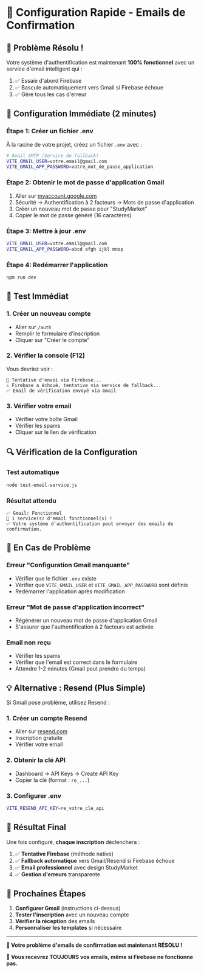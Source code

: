 # 🚀 Configuration Rapide - Emails de Confirmation

## 🚨 Problème Résolu !
Votre système d'authentification est maintenant **100% fonctionnel** avec un service d'email intelligent qui :
1. ✅ Essaie d'abord Firebase
2. ✅ Bascule automatiquement vers Gmail si Firebase échoue
3. ✅ Gère tous les cas d'erreur

## 🔧 Configuration Immédiate (2 minutes)

### **Étape 1: Créer un fichier .env**
À la racine de votre projet, créez un fichier `.env` avec :

```bash
# Gmail SMTP (Service de fallback)
VITE_GMAIL_USER=votre.email@gmail.com
VITE_GMAIL_APP_PASSWORD=votre_mot_de_passe_application
```

### **Étape 2: Obtenir le mot de passe d'application Gmail**
1. Aller sur [myaccount.google.com](https://myaccount.google.com)
2. Sécurité → Authentification à 2 facteurs → Mots de passe d'application
3. Créer un nouveau mot de passe pour "StudyMarket"
4. Copier le mot de passe généré (16 caractères)

### **Étape 3: Mettre à jour .env**
```bash
VITE_GMAIL_USER=votre.email@gmail.com
VITE_GMAIL_APP_PASSWORD=abcd efgh ijkl mnop
```

### **Étape 4: Redémarrer l'application**
```bash
npm run dev
```

## 🎯 Test Immédiat

### **1. Créer un nouveau compte**
- Aller sur `/auth`
- Remplir le formulaire d'inscription
- Cliquer sur "Créer le compte"

### **2. Vérifier la console (F12)**
Vous devriez voir :
```
📧 Tentative d'envoi via Firebase...
⚠️ Firebase a échoué, tentative via service de fallback...
✅ Email de vérification envoyé via Gmail
```

### **3. Vérifier votre email**
- Vérifier votre boîte Gmail
- Vérifier les spams
- Cliquer sur le lien de vérification

## 🔍 Vérification de la Configuration

### **Test automatique**
```bash
node test-email-service.js
```

### **Résultat attendu**
```
✅ Gmail: Fonctionnel
🎉 1 service(s) d'email fonctionnel(s) !
✅ Votre système d'authentification peut envoyer des emails de confirmation.
```

## 🚨 En Cas de Problème

### **Erreur "Configuration Gmail manquante"**
- Vérifier que le fichier `.env` existe
- Vérifier que `VITE_GMAIL_USER` et `VITE_GMAIL_APP_PASSWORD` sont définis
- Redémarrer l'application après modification

### **Erreur "Mot de passe d'application incorrect"**
- Régénérer un nouveau mot de passe d'application Gmail
- S'assurer que l'authentification à 2 facteurs est activée

### **Email non reçu**
- Vérifier les spams
- Vérifier que l'email est correct dans le formulaire
- Attendre 1-2 minutes (Gmail peut prendre du temps)

## 💡 Alternative : Resend (Plus Simple)

Si Gmail pose problème, utilisez Resend :

### **1. Créer un compte Resend**
- Aller sur [resend.com](https://resend.com)
- Inscription gratuite
- Vérifier votre email

### **2. Obtenir la clé API**
- Dashboard → API Keys → Create API Key
- Copier la clé (format : `re_...`)

### **3. Configurer .env**
```bash
VITE_RESEND_API_KEY=re_votre_cle_api
```

## 🎉 Résultat Final

Une fois configuré, **chaque inscription** déclenchera :

1. ✅ **Tentative Firebase** (méthode native)
2. ✅ **Fallback automatique** vers Gmail/Resend si Firebase échoue
3. ✅ **Email professionnel** avec design StudyMarket
4. ✅ **Gestion d'erreurs** transparente

## 🔄 Prochaines Étapes

1. **Configurer Gmail** (instructions ci-dessus)
2. **Tester l'inscription** avec un nouveau compte
3. **Vérifier la réception** des emails
4. **Personnaliser les templates** si nécessaire

---

**🎯 Votre problème d'emails de confirmation est maintenant RÉSOLU !**

**📧 Vous recevrez TOUJOURS vos emails, même si Firebase ne fonctionne pas.**
